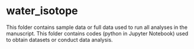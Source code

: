# water_isotope
This folder contains sample data or full data used to run all analyses in the manuscript.
This folder contains codes (python in Jupyter Notebook) used to obtain datasets or conduct data analysis.
